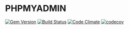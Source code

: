 # PHPMYADMIN

[![Gem Version](https://badge.fury.io/py/phpmyadmin.svg)](https://badge.fury.io/py/phpmyadmin)
[![Build Status](https://travis-ci.org/iBoneYard/phpmyadmin.svg?branch=master)](https://travis-ci.org/iBoneYard/phpmyadmin)
[![Code Climate](https://codeclimate.com/github/iBoneYard/phpmyadmin/badges/gpa.svg)](https://codeclimate.com/github/iBoneYard/phpmyadmin)
[![codecov](https://codecov.io/gh/iBoneYard/phpmyadmin/branch/master/graph/badge.svg)](https://codecov.io/gh/iBoneYard/phpmyadmin)
